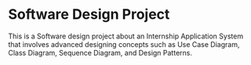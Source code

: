 # Software Design Project
 This is a Software design project about an Internship Application System that involves advanced designing concepts such as Use Case Diagram, Class Diagram, Sequence Diagram, and Design Patterns. 
